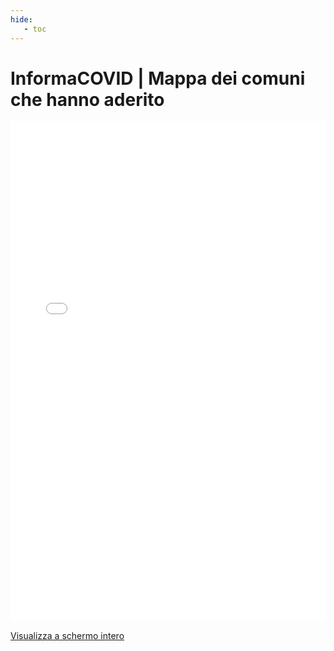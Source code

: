 ```yaml
---
hide:
   - toc
---
```

# InformaCOVID | Mappa dei comuni che hanno aderito
<iframe width="100%" height="800px" frameborder="0" allowfullscreen src="//umap.openstreetmap.fr/it/map/informacovid_658737?scaleControl=false&miniMap=false&scrollWheelZoom=false&zoomControl=true&allowEdit=false&moreControl=true&searchControl=null&tilelayersControl=null&embedControl=null&datalayersControl=true&onLoadPanel=caption&captionBar=false"></iframe><p><a href="//umap.openstreetmap.fr/it/map/informacovid_658737">Visualizza a schermo intero</a></p>